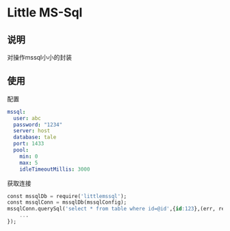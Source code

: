 # Little MS-Sql

## 说明
对操作mssql小小的封装

## 使用

配置
``` yaml
mssql:
  user: abc
  password: "1234"
  server: host
  database: tale
  port: 1433
  pool: 
    min: 0
    max: 5
    idleTimeoutMillis: 3000
```

获取连接

``` sql
const mssqlDb = require('littlemssql');
const mssqlConn = mssqlDb(mssqlConfig);
mssqlConn.querySql('select * from table where id=@id',{id:123},(err, res)=>{
    ...
});
```


